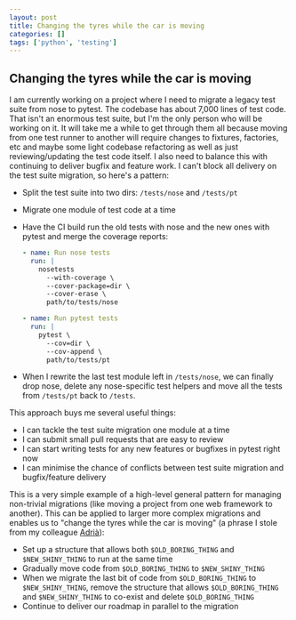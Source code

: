 ```yaml
---
layout: post
title: Changing the tyres while the car is moving
categories: []
tags: ['python', 'testing']
---
```


## Changing the tyres while the car is moving

I am currently working on a project where I need to migrate a legacy test suite from nose to pytest. The codebase has about 7,000 lines of test code. That isn't an enormous test suite, but I'm the only person who will be working on it. It will take me a while to get through them all because moving from one test runner to another will require changes to fixtures, factories, etc and maybe some light codebase refactoring as well as just reviewing/updating the test code itself. I also need to balance this with continuing to deliver bugfix and feature work. I can't block all delivery on the test suite migration, so here's a pattern:

- Split the test suite into two dirs: `/tests/nose` and `/tests/pt`
- Migrate one module of test code at a time
- Have the CI build run the old tests with nose and the new ones with pytest and merge the coverage reports:

  ```yml
  - name: Run nose tests
    run: |
      nosetests
        --with-coverage \
        --cover-package=dir \
        --cover-erase \
        path/to/tests/nose

  - name: Run pytest tests
    run: |
      pytest \
        --cov=dir \
        --cov-append \
        path/to/tests/pt
  ```

- When I rewrite the last test module left in `/tests/nose`, we can finally drop nose, delete any nose-specific test helpers and move all the tests from `/tests/pt` back to `/tests`.

This approach buys me several useful things:

- I can tackle the test suite migration one module at a time
- I can submit small pull requests that are easy to review
- I can start writing tests for any new features or bugfixes in pytest right now
- I can minimise the chance of conflicts between test suite migration and bugfix/feature delivery

This is a very simple example of a high-level general pattern for managing non-trivial migrations (like moving a project from one web framework to another). This can be applied to larger more complex migrations and enables us to "change the tyres while the car is moving" (a phrase I stole from my colleague [Adrià](https://amercader.net/)):

- Set up a structure that allows both `$OLD_BORING_THING` and `$NEW_SHINY_THING` to run at the same time
- Gradually move code from `$OLD_BORING_THING` to `$NEW_SHINY_THING`
- When we migrate the last bit of code from `$OLD_BORING_THING` to `$NEW_SHINY_THING`, remove the structure that allows `$OLD_BORING_THING` and `$NEW_SHINY_THING` to co-exist and delete `$OLD_BORING_THING`
- Continue to deliver our roadmap in parallel to the migration

